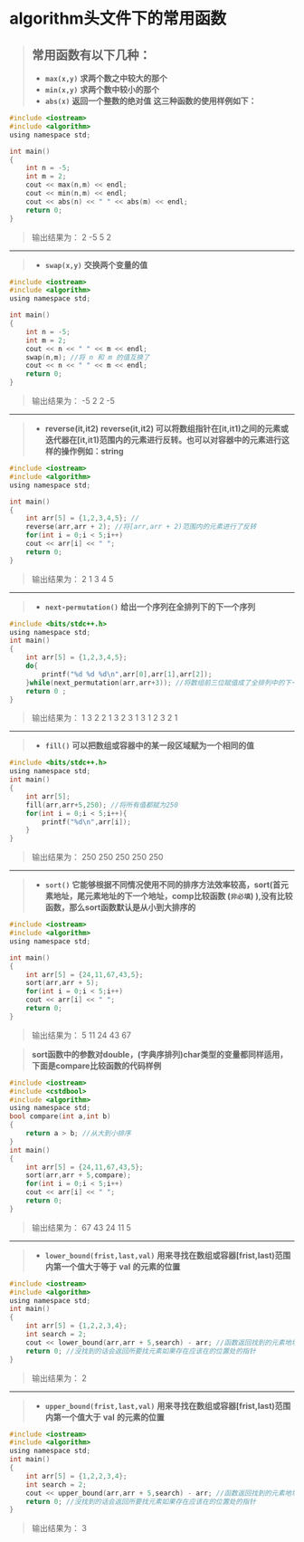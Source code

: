 # algorithm头文件下的常用函数
> 常用函数有以下几种：
> - 
> - **`max(x,y)`** **求两个数之中较大的那个**
> - **`min(x,y)`** **求两个数中较小的那个**
> - **`abs(x)`** **返回一个整数的绝对值**
>**这三种函数的使用样例如下：**
```C
#include <iostream>
#include <algorithm>
using namespace std;

int main()
{
    int n = -5;
    int m = 2;
    cout << max(n,m) << endl;
    cout << min(n,m) << endl;
    cout << abs(n) << " " << abs(m) << endl;
    return 0;
}
```
> 输出结果为：
2
-5
5 2

***

> - **`swap(x,y)`** **交换两个变量的值**
```C
#include <iostream>
#include <algorithm>
using namespace std;

int main()
{
    int n = -5;
    int m = 2;
    cout << n << " " << m << endl;
    swap(n,m); //将 n 和 m 的值互换了
    cout << n << " " << m << endl;
    return 0;
}
```
> 输出结果为：
-5 2
2 -5
***

> - **reverse(it,it2)** **reverse(it,it2)  可以将数组指针在[it,it1)之间的元素或迭代器在[it,it1)范围内的元素进行反转。也可以对容器中的元素进行这样的操作例如：string**
```C
#include <iostream>
#include <algorithm>
using namespace std;

int main()
{
    int arr[5] = {1,2,3,4,5}; //
    reverse(arr,arr + 2); //将[arr,arr + 2)范围内的元素进行了反转
    for(int i = 0;i < 5;i++) 
    cout << arr[i] << " ";
    return 0;
}
```
> 输出结果为：
2 1 3 4 5
***
> - **`next-permutation()`** **给出一个序列在全排列下的下一个序列**

```C
#include <bits/stdc++.h>
using namespace std;
int main()
{
    int arr[5] = {1,2,3,4,5};
    do{
        printf("%d %d %d\n",arr[0],arr[1],arr[2]);
    }while(next_permutation(arr,arr+3)); //将数组前三位赋值成了全排列中的下一列
    return 0 ;
}
```
> 输出结果为：
1 3 2
2 1 3
2 3 1
3 1 2
3 2 1

***
> - **`fill()`** **可以把数组或容器中的某一段区域赋为一个相同的值**

```C
#include <bits/stdc++.h>
using namespace std;
int main()
{
    int arr[5];
    fill(arr,arr+5,250); //将所有值都赋为250
    for(int i = 0;i < 5;i++){
        printf("%d\n",arr[i]);
    }
}
```
> 输出结果为：
> 250
250
250
250
250
***
> - **`sort()`** **它能够根据不同情况使用不同的排序方法效率较高，sort(首元素地址，尾元素地址的下一个地址，comp比较函数 (`非必填`) ),没有比较函数，那么sort函数默认是从小到大排序的**

```C
#include <iostream>
#include <algorithm>
using namespace std;

int main()
{
    int arr[5] = {24,11,67,43,5};
    sort(arr,arr + 5);
    for(int i = 0;i < 5;i++) 
    cout << arr[i] << " ";
    return 0;
}
```
> 输出结果为：
5 11 24 43 67

>  **sort函数中的参数对double，(字典序排列)char类型的变量都同样适用，下面是compare比较函数的代码样例**
```C
#include <iostream>
#include <cstdbool>
#include <algorithm>
using namespace std;
bool compare(int a,int b)
{
    return a > b; //从大到小排序
}
int main()
{
    int arr[5] = {24,11,67,43,5};
    sort(arr,arr + 5,compare);
    for(int i = 0;i < 5;i++) 
    cout << arr[i] << " ";
    return 0;
}
```
> 输出结果为：
67 43 24 11 5

***

> - **`lower_bound(frist,last,val)`** **用来寻找在数组或容器[frist,last)范围内第一个值大于等于** **val** **的元素的位置**
```C
#include <iostream>
#include <algorithm>
using namespace std;
int main()
{
    int arr[5] = {1,2,2,3,4};
    int search = 2;
    cout << lower_bound(arr,arr + 5,search) - arr; //函数返回找到的元素地址，减去arr就是数组下标
    return 0; //没找到的话会返回所要找元素如果存在应该在的位置处的指针
}
```
> 输出结果为：
2

***
> - **`upper_bound(frist,last,val)`** **用来寻找在数组或容器[frist,last)范围内第一个值大于** **val** **的元素的位置**

```C
#include <iostream>
#include <algorithm>
using namespace std;
int main()
{
    int arr[5] = {1,2,2,3,4};
    int search = 2;
    cout << upper_bound(arr,arr + 5,search) - arr; //函数返回找到的元素地址，减去arr就是数组下标
    return 0; //没找到的话会返回所要找元素如果存在应该在的位置处的指针
}
```
> 输出结果为：
3


